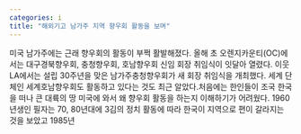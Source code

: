 ```yaml
---
categories: i
title: "해외기고 남가주 지역 향우회 활동을 보며"
---
```

미국 남가주에는 근래 향우회의 활동이 부쩍 활발해졌다. 올해 초 오렌지카운티(OC)에서는 대구경북향우회, 충청향우회, 호남향우회 신임 회장 취임식이 잇달아 열렸다. 이웃 LA에서는 설립 30주년을 맞은 남가주충청향우회가 새 회장 취임식을 개최했다. 세계 단체인 세계호남향우회도 활동하고 있다는 것도 최근 알았다.처음에는 한인들이 조국 한국을 떠나 큰 대륙의 땅 미국에 와서 왜 향우회 활동을 하는지 이해하기가 어려웠다. 1960년생인 필자는 70, 80년대에 3김의 정치 활동에 따라 한국이 지역으로 편이 갈라지는 것을 보았고 1985년